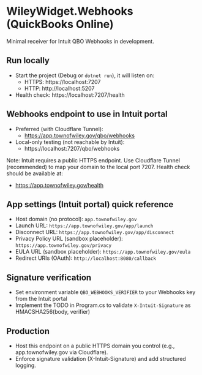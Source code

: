 # WileyWidget.Webhooks (QuickBooks Online)

Minimal receiver for Intuit QBO Webhooks in development.

## Run locally

- Start the project (Debug or `dotnet run`), it will listen on:
  - HTTPS: https://localhost:7207
  - HTTP: http://localhost:5207
- Health check: https://localhost:7207/health

## Webhooks endpoint to use in Intuit portal

- Preferred (with Cloudflare Tunnel):
  - https://app.townofwiley.gov/qbo/webhooks
- Local-only testing (not reachable by Intuit):
  - https://localhost:7207/qbo/webhooks

Note: Intuit requires a public HTTPS endpoint. Use Cloudflare Tunnel (recommended) to map your domain to the local port 7207. Health check should be available at:

- https://app.townofwiley.gov/health

## App settings (Intuit portal) quick reference

- Host domain (no protocol): `app.townofwiley.gov`
- Launch URL: `https://app.townofwiley.gov/app/launch`
- Disconnect URL: `https://app.townofwiley.gov/app/disconnect`
- Privacy Policy URL (sandbox placeholder): `https://app.townofwiley.gov/privacy`
- EULA URL (sandbox placeholder): `https://app.townofwiley.gov/eula`
- Redirect URIs (OAuth): `http://localhost:8080/callback`

## Signature verification

- Set environment variable `QBO_WEBHOOKS_VERIFIER` to your Webhooks key from the Intuit portal
- Implement the TODO in Program.cs to validate `X-Intuit-Signature` as HMACSHA256(body, verifier)

## Production

- Host this endpoint on a public HTTPS domain you control (e.g., app.townofwiley.gov via Cloudflare).
- Enforce signature validation (X-Intuit-Signature) and add structured logging.

